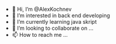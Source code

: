 - 👋 Hi, I’m @AlexKochnev
- 👀 I’m interested in back end developing
- 🌱 I’m currently learning java skript
- 💞️ I’m looking to collaborate on ...
- 📫 How to reach me ...

<!---
AlexKocnev/AlexKocnev is a ✨ special ✨ repository because its `README.md` (this file) appears on your GitHub profile.
You can click the Preview link to take a look at your changes.
--->
